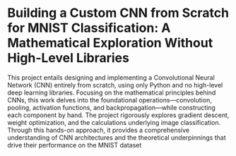 # Building a Custom CNN from Scratch for MNIST Classification: A Mathematical Exploration Without High-Level Libraries

This project entails designing and implementing a Convolutional Neural Network (CNN) entirely from scratch, using only Python and no high-level deep learning libraries. Focusing on the mathematical principles behind CNNs, this work delves into the foundational operations—convolution, pooling, activation functions, and backpropagation—while constructing each component by hand. The project rigorously explores gradient descent, weight optimization, and the calculations underlying image classification. Through this hands-on approach, it provides a comprehensive understanding of CNN architectures and the theoretical underpinnings that drive their performance on the MNIST dataset
